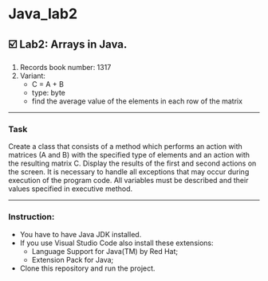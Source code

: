 # Java_lab2

**☑️ Lab2: Arrays in Java.**
---
 1. Records book number: 1317
 2. Variant:
    - C = A + B
    - type: byte
    - find the average value of the elements in each row of the matrix
---
### Task
Create a class that consists of a method which performs an action with matrices (A and B) with the specified type of elements and an action with the resulting matrix C. Display the results of the first and second actions on the screen. It is necessary to handle all exceptions that may occur during execution of the program code. All variables must be described and their values ​​specified in executive method.

---
### Instruction:
- You have to have Java JDK installed.
- If you use Visual Studio Code also install these extensions:
   - Language Support for Java(TM) by Red Hat;
   - Extension Pack for Java;
- Clone this repository and run the project.
